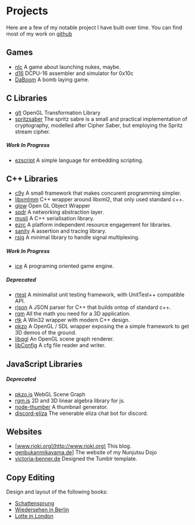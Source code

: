 # Projects

Here are a few of my notable project I have built over time. You can
find most of my work on [github](https://github.com/rioki)

## Games

* [nlc](http://nlc.rioki.org)
  A game about launching nukes, maybe.  
* [d16](http://github.com/rioki/d16)
  DCPU-16 assembler and simulator for 0x10c
* [DaBoom](/daboom.html)
  A bomb laying game.

## C Libraries

* [glt](https://github.com/rioki/glt)
  OpenGL Transformation Library
* [spritzsaber](https://github.com/rioki/spritzsaber)
  The spritz sabre is a small and practical implementation of cryptography, modelled after Cipher Saber, but employing the Spritz stream cipher.

##### Work In Progress

* [ezscript](https://github.com/rioki/ezscript)
  A simple language for embedding scripting. 
  
## C++ Libraries

* [c9y](https://github.com/rioki/c9y)
  A small framework that makes concurent programming simpler.
* [libxmlmm](https://github.com/rioki/libxmlmm)
  C++ wrapper around libxml2, that only used standard c++. 
* [glow](https://github.com/rioki/glow)
	Open GL Object Wrapper
* [spdr](https://github.com/rioki/spdr)
  A networking abstraction layer. 
* [musli](https://github.com/rioki/musli)
  A C++ serialisation library.  
* [ezrc](https://github.com/rioki/ezrc)
  A platform independent resource engagement for libraries. 
* [sanity](https://github.com/rioki/sanity)
  A assertion and tracing library.
* [rsig](https://github.com/rioki/rsig)
  A minimal library to handle signal multiplexing.

##### Work In Progress

* [ice](https://github.com/rioki/ice)
  A programing oriented game engine.

##### Deprecated

* [rtest](https://github.com/rioki/rtest)
  A minimalist unit testing framework, with UnitTest++ compatible API. 
* [rjson](https://github.com/rioki/rjson)
  A JSON parser for C++ that builds ontop of standard c++.
* [rgm](https://github.com/rioki/rgm)
  All the math you need for a 3D application.  
* [rtk](https://github.com/rioki/rtk)
  A Win32 wrapper with modern C++ design.
* [pkzo](https://github.com/rioki/pkzo)
  A OpenGL / SDL wrapper exposing the a simple framework to get 3D demos of the ground.  
* [libqgl](https://github.com/rioki/libqgl)
  An OpenGL scene graph renderer. 
* [libConfig](https://github.com/rioki/libConfig)
  A cfg file reader and writer. 
  
## JavaScript Libraries

##### Deprecated

* [pkzo.js](https://github.com/rioki/pkzo.js)
  WebGL Scene Graph
* [rgm.js](https://github.com/rioki/rgm.js)
  2D and 3D linear algebra library for js.
* [node-thumber](https://github.com/rioki/node-thumper)
  A thumbnail generator.
* [discord-eliza](https://github.com/rioki/discord-eliza)
  The venerable eliza chat bot for discord.

## Websites

* [www.rioki.org](http://www.rioki.org)
  This blog.
* [genbukanmikayama.de](https://www.genbukanmikayama.de/)]
  The website of my Nunjutsu Dojo
* [victoria-benner.de](http://www.victoria-benner.de/)
  Designed the Tumblr template.

## Copy Editing

Design and layout of the following books:

* [Schattensprung](https://www.amazon.de/Lotte-Schattensprung-Victoria-Benner/dp/3737572259/)
* [Wiedersehen in Berlin](https://www.amazon.de/Lotte-Wiedersehen-Berlin-Victoria-Benner/dp/3737587752)
* [Lotte in London](https://www.amazon.de/gp/product/3745030893)
